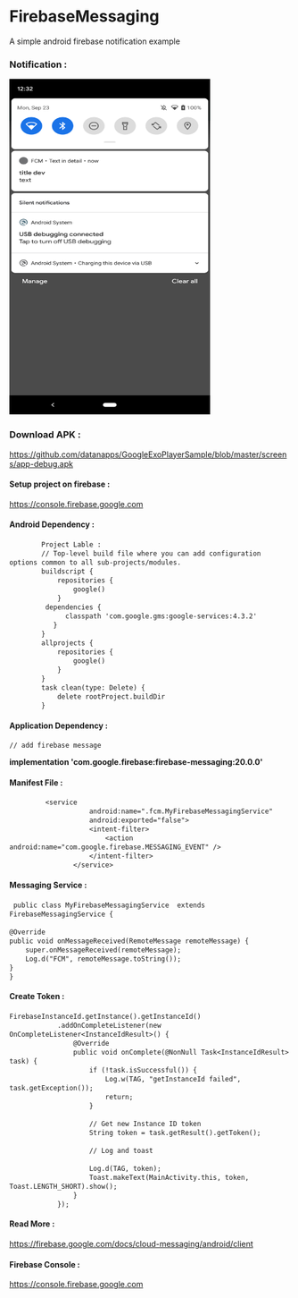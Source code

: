 # FirebaseMessaging
A simple android firebase notification example 

### Notification : 
<img src="https://github.com/datanapps/FirebaseMessaging/blob/master/screens/fcm_1.png" height="600" width="360">


### Download APK : 

https://github.com/datanapps/GoogleExoPlayerSample/blob/master/screens/app-debug.apk


#### Setup project on firebase :

https://console.firebase.google.com


#### Android Dependency :

            Project Lable : 
            // Top-level build file where you can add configuration options common to all sub-projects/modules.
            buildscript {
                repositories {
                    google()
                }
             dependencies {
                  classpath 'com.google.gms:google-services:4.3.2'
               }
            }
            allprojects {
                repositories {
                    google()
                }
            }
            task clean(type: Delete) {
                delete rootProject.buildDir
            }


#### Application Dependency : 

    // add firebase message
   **implementation 'com.google.firebase:firebase-messaging:20.0.0'**
   
#### Manifest File : 


             <service
                        android:name=".fcm.MyFirebaseMessagingService"
                        android:exported="false">
                        <intent-filter>
                            <action android:name="com.google.firebase.MESSAGING_EVENT" />
                        </intent-filter>
                    </service>


#### Messaging Service : 

     public class MyFirebaseMessagingService  extends FirebaseMessagingService {

    @Override
    public void onMessageReceived(RemoteMessage remoteMessage) {
        super.onMessageReceived(remoteMessage);
        Log.d("FCM", remoteMessage.toString());
    }
    }
    
    
#### Create Token :

    FirebaseInstanceId.getInstance().getInstanceId()
                .addOnCompleteListener(new OnCompleteListener<InstanceIdResult>() {
                    @Override
                    public void onComplete(@NonNull Task<InstanceIdResult> task) {
                        if (!task.isSuccessful()) {
                            Log.w(TAG, "getInstanceId failed", task.getException());
                            return;
                        }

                        // Get new Instance ID token
                        String token = task.getResult().getToken();

                        // Log and toast

                        Log.d(TAG, token);
                        Toast.makeText(MainActivity.this, token, Toast.LENGTH_SHORT).show();
                    }
                });
                
                
       
#### Read More :

https://firebase.google.com/docs/cloud-messaging/android/client


#### Firebase Console :

https://console.firebase.google.com
